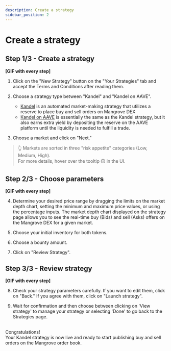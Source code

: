 ```yaml
---
description: Create a strategy
sidebar_position: 2
---
```



# Create a strategy


## Step 1/3 - Create a strategy

**[GIF with every step]**

1. Click on the "New Strategy" button on the "Your Strategies" tab and accept the Terms and Conditions after reading them.

2. Choose a strategy type between "Kandel" and "Kandel on AAVE".
    * [Kandel](../../kandel/README.md) is an automated market-making strategy that utilizes a reserve to place buy and sell orders on Mangrove DEX
    * [Kandel on AAVE](../../kandel/details-on-strats/#kandel-on-aave) is essentially the same as the Kandel strategy, but it also earns extra yield by depositing the reserve on the AAVE platform until the liquidity is needed to fulfill a trade.
    
3. Choose a market and click on "Next."

> 👆
> Markets are sorted in three "risk appetite" categories (Low, Medium, High).<br />For more details, hover over the tooltip 🛈 in the UI.

## Step 2/3 - Choose parameters

**[GIF with every step]**

4. Determine your desired price range by dragging the limits on the market depth chart, setting the minimum and maximum price values, or using the percentage inputs. The market depth chart displayed on the strategy page allows you to see the real-time buy (Bids) and sell (Asks) offers on the Mangrove DEX for a given market.

5. Choose your initial inventory for both tokens.

6. Choose a bounty amount.

7. Click on "Review Strategy".


## Step 3/3 - Review strategy

**[GIF with every step]**

8. Check your strategy parameters carefully. If you want to edit them, click on "Back." If you agree with them, click on "Launch strategy".

9. Wait for confirmation and then choose between clicking on 'View strategy' to manage your strategy or selecting 'Done' to go back to the Strategies page.

<br />
Congratulations!<br />
Your Kandel strategy is now live and ready to start publishing buy and sell orders on the Mangrove order book.

